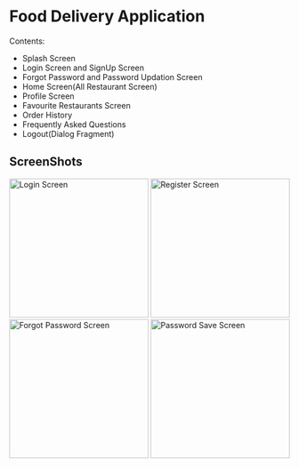 <H1>Food Delivery Application</H1>
Contents:
<ul>
  <li>Splash Screen</li>
  <li>Login Screen and SignUp Screen</li>
  <li>Forgot Password and Password Updation Screen</li>
  <li>Home Screen(All Restaurant Screen)</li>
  <li>Profile Screen</li>
  <li>Favourite Restaurants Screen</li>
  <li>Order History</li>
  <li>Frequently Asked Questions</li>
  <li>Logout(Dialog Fragment)</li>
</ul>
<H2>ScreenShots</H2>
<img src="https://github.com/shashankdaima/BasicHttpCaching/blob/master/screenshots/photo6258126839490915788%20(1).jpg" alt="Login Screen" width =250px>
<img src="https://github.com/shashankdaima/BasicHttpCaching/blob/master/screenshots/photo6258126839490915787.jpg" alt="Register Screen" width =250px>
<img src="https://github.com/shashankdaima/BasicHttpCaching/blob/master/screenshots/photo6258126839490915786.jpg" alt="Forgot Password Screen" width =250px>
<img src="https://github.com/shashankdaima/BasicHttpCaching/blob/master/screenshots/photo6258126839490915785.jpg" alt="Password Save Screen" width =250px>
